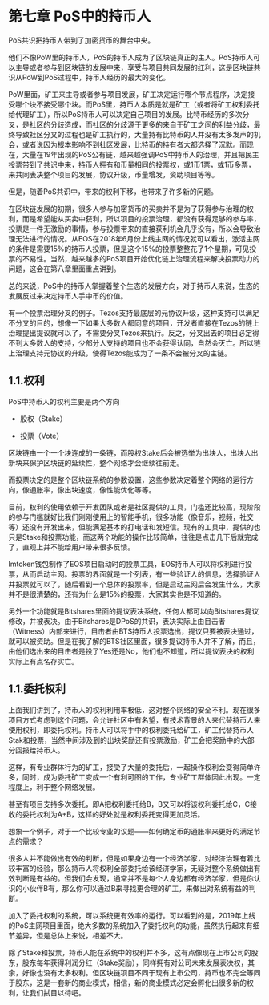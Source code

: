 # 第七章 PoS中的持币人

PoS共识把持币人带到了加密货币的舞台中央。

他们不像PoW里的持币人，PoS的持币人成为了区块链真正的主人。PoS持币人可以主导或者参与到区块链的发展中来，享受与项目共同发展的红利，这是区块链共识从PoW到PoS过程中，持币人经历的最大的变化。

PoW里面，矿工来主导或者参与项目发展，矿工决定运行哪个节点程序，决定接受哪个块不接受哪个块。而PoS里，持币人本质是就是矿工（或者将矿工权利委托给代理矿工），所以PoS持币人可以决定自己项目的发展。比特币经历的多次分叉，是社区的分歧造成，而社区的分歧源于更多的来自于矿工之间的利益分歧，最终导致社区分叉的过程也是矿工执行的，大量持有比特币的人并没有太多发声的机会，或者说因为根本影响不到社区发展，比特币的持有者大都选择了沉默。而现在，大量在19年出现的PoS公有链，越来越强调PoS中持币人的治理，并且把民主投票带到了共识中来，持币人拥有和币量相同的投票权，或1币1票，或1币多票，来共同表决整个项目的发展，协议升级，币量增发，资助项目等等。

但是，随着PoS共识中，带来的权利下移，也带来了许多新的问题。

在区块链发展的初期，很多人参与加密货币的买卖并不是为了获得参与治理的权利，而是希望能从买卖中获利，所以项目的投票治理，都没有获得足够的参与率，投票是一件无激励的事情，参与投票带来的直接获利机会几乎没有，所以会导致治理无法进行的情况。从EOS在2018年6月份上线主网的情况就可以看出，激活主网的条件是需要15%的持币人投票，但是这个15%的投票整整花了1个星期，可见投票的不易性。当然，越来越多的PoS项目开始优化链上治理流程来解决投票动力的问题，这会在第八章里面重点讲到。

总的来说，PoS中的持币人掌握着整个生态的发展方向，对于持币人来说，生态的发展反过来决定持币人手中币的价值。

有一个投票治理分叉的例子。Tezos支持最底层的元协议升级，这种支持可以满足不分叉的目的，想像一下如果大多数人都同意的项目，开发者直接在Tezos的链上治理提出提议就可以了，不需要分叉Tezos来执行。反之，分叉出去的项目必定得不到大多数人的支持，少部分人支持的项目也不会获得认同，自然会灭亡。所以链上治理支持元协议的升级，使得Tezos能成为了一条不会被分叉的主链。

## 1.1.权利

PoS中持币人的权利主要是两个方向

- 股权（Stake）

- 投票（Vote）

区块链由一个一个块连成的一条链，而股权Stake后会被选举为出块人，出块人出新块来保护区块链的延续性，整个网络才会继续往前走。

而投票决定的是整个区块链系统的参数设置，这些参数决定着整个网络的运行方向，像通胀率，像出块速度，像性能优化等等。

目前，权利的使用依赖于开发团队或者是社区提供的工具，门槛还比较高，现阶段的参与门槛就好比我们刚刚使用上的智能手机，很多功能（像音乐，视频，社交等）还没有开发出来，但能满足基本的打电话和发短信。现有的工具中，提供的也只是Stake和投票功能，而这两个功能的操作比较简单，往往是点击几下后就完成了，直观上并不能给用户带来很多反馈。

Imtoken钱包制作了EOS项目启动时的投票工具，EOS持币人可以将权利进行投票，从而启动主网。投票的界面就是一个列表，有一些验证人的信息，选择验证人并投票就可以了，随后看到一个总体的投票率，但是启动主网后会发生什么，大家并不是很清楚的，还有为什么是15%的投票，大家其实也是不知道的。

另外一个功能就是Bitshares里面的提议表决系统，任何人都可以向Bitshares提议修改，并被表决。由于Bitshares是DPoS的共识，表决实际上由目击者（Witness）内部来进行，目击者由BTS持币人投票选出，提议只要被表决通过，就可以被资助。但是在我了解的BTS社区里面，很多提议持币人并不了解，而且，由他们选出来的目击者是投了Yes还是No，他们也不知道，所以提议表决的权利实际上有点名存实亡。

## 1.1.委托权利

上面我们讲到了，持币人的权利利用率极低，这对整个网络的安全不利。现在很多项目方式考虑到这个问题，会允许社区中有名望，有技术背景的人来代替持币人来使用权利，即委托权利。持币人可以将手中的权利委托给矿工，矿工代替持币人Stak和投票，当然中间涉及到的出块奖励还有投票激励，矿工会把奖励中的大部分回报给持币人。

这样，有专业群体行为的矿工，接受了大量的委托后，一起操作权利会变得简单许多，同时，成为委托矿工变成一个有利可图的工作，专业矿工群体因此出现。一定程度上，利于整个网络发展。

甚至有项目支持多次委托，即A把权利委托给B，B又可以将该权利委托给C，C接收的委托权利为A+B，这样的好处就是权利委托变得更加灵活。

想象一个例子，对于一个比较专业的议题——如何确定币的通胀率来更好的满足节点的需求？

很多人并不能做出有效的判断，但是如果身边有一个经济学家，对经济治理有着比较丰富的经验，那么持币人将权利全部委托给该经济学家，无疑对整个系统做出有效判断是有益的。但我们会发现，通常并不是每个人身边都有经济学家，但是你认识的小伙伴B有，那么你可以通过B来寻找更合理的矿工，来做出对系统有益的判断。

加入了委托权利的系统，可以系统更有效率的运行。可以看到的是，2019年上线的PoS主网项目里面，绝大多数的系统加入了委托权利的功能，虽然执行起来有细节差异，但是总体上来说，相差不大。

除了Stake和投票，持币人能在系统中的权利并不多，这有点像现在上市公司的股东，股东每年获得利润分红（Stake奖励），同样拥有对公司未来发展表决权，其余，好像也没有太多权利。但区块链项目不同于现有上市公司，持币也不完全等同于股东，这是一套新的商业模式，相信，新的商业模式必定会孵化出很多新的权利，让我们拭目以待吧。